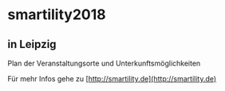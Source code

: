 # smartility2018
## in Leipzig

Plan der Veranstaltungsorte und Unterkunftsmöglichkeiten

<script src="https://embed.github.com/view/geojson/netzleipzig/smartility2018/master/smartility.geojson"></script>


Für mehr Infos gehe zu [http://smartility.de](http://smartility.de)
